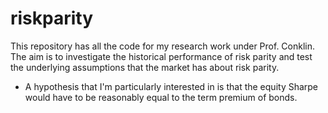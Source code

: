 # riskparity

This repository has all the code for my research work under Prof. Conklin. The aim is to investigate the historical performance of risk parity and test the underlying assumptions that the market has about risk parity. 

- A hypothesis that I'm particularly interested in is that the equity Sharpe would have to be reasonably equal to the term premium of bonds.

